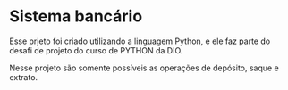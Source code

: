 # Sistema bancário
Esse prjeto foi criado utilizando a linguagem Python, e ele faz parte do desafi de projeto do curso de PYTHON da DIO.

Nesse projeto são somente possíveis as operações de depósito, saque e extrato.
